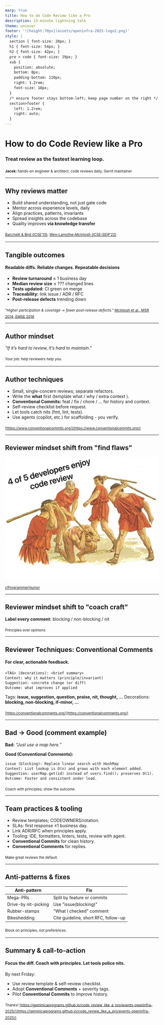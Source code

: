 ```yaml
---
marp: true
title: How to do Code Review like a Pro
description: 15-minute lightning talk
theme: uncover
footer: '![height:70px](assets/openinfra-2025-logo2.png)'
style: |
  section { font-size: 28px; }
  h1 { font-size: 54px; }
  h2 { font-size: 42px; }
  pre > code { font-size: 19px; }
  sub {
    position: absolute;
    bottom: 0px;
    padding-bottom: 110px;
    right: 1.2rem;
    font-size: 18px;
  }
  /* ensure footer stays bottom-left; keep page number on the right */
  section>footer {
    left: 1.2rem;
    right: auto;
  }
---
```


<!-- Slide 1: Title -->
# How to do Code Review like a Pro
### Treat review as the fastest learning loop.


<sub><b>Jacek:</b> hands-on engineer & architect, code reviews daily, Gerrit maintainer</sub>
<!--
Hook: “Most teams treat review as a gate. Pros treat it as the fastest learning loop in the codebase.”
Promise: in 15 minutes they’ll learn how authors and reviewers make reviews faster, clearer, and more useful.
-->

---

<!-- paginate: true -->
<!-- Slide 2: Why Reviews Matter -->
## Why reviews matter

- Build shared understanding, not just gate code
- Mentor across experience levels, daily
- Align practices, patterns, invariants
- Spread insights across the codebase
- Quality improves **via knowledge transfer**

<sub>[Bacchelli & Bird (ICSE’13)](https://sback.it/publications/icse2013.pdf); [Wen–Lamothe–McIntosh (ICSE‑SEIP’22)](https://lamothemax.github.io/assets/papers/rwen_icse_2022.pdf)<sub>

<!--
Code review isn't just bug-catching game. When a senior dev explains why we chose this pattern, that knowledge spreads. When teams align on style through review, consistency improves. Research confirms review delivers both quality gains and knowledge transfer. This dual benefit makes it irreplaceable.
Paraphrasing McIntosh: “Review is a software quality tool and a knowledge-transfer tool. Focus on knowledge transfer and quality follows.”
-->

---

<!-- Slide 3: Tangible outcomes -->
## Tangible outcomes
#### Readable diffs. Reliable changes. Repeatable decisions
- **Review turnaround** ≤ 1 business day
- **Median review size** ≤ ??? changed lines
- **Tests updated:** CI green on merge
- **Traceability:** link issue / ADR / RFC
- **Post-release defects** trending down

<sub>_"Higher participation & coverage → fewer post-release defects."_ [McIntosh et al., MSR 2014; EMSE 2016](https://rebels.cs.uwaterloo.ca/papers/emse2016_mcintosh.pdf)</sub>

<!--
Fast turnaround keeps flow state. Small PRs get better reviews (limited focus span, context switch). Green CI and traceability make changes auditable. Track defects to confirm we're improving.
Coverage and participation correlate with fewer post-release defects. Knowledge sharing lifts both.
-->

---

<!-- Slide 4: Author mindset Shift -->
## Author mindset

_"If it’s hard to review, it’s hard to maintain."_

<sub>Your job: help reviewers help you.<sub>

<!--
Authors often defend their code. Wrong mindset. Instead, optimize for review speed and quality. Make it trivial for reviewers to understand context, spot issues, and provide valuable feedback. This shift accelerates the entire cycle.
-->

---

<!-- Slide 5: Author techniques -->
## Author techniques

- Small, single-concern reviews; separate refactors.  
- Write the **what** first (template what / why / extra context ).
- **Conventional Commits:** feat / fix / chore / ... for history and context.
- Self-review checklist before request.
- Let tools catch nits (fmt, lint, tests).
- Use agents (copilot, etc.) for scaffolding - you verify.


<sub>[https://www.conventionalcommits.org/](https://www.conventionalcommits.org/)</sub>

<!--
Keep reviews focused: one feature, one bug (chain reviews or at least commits, cross layers - plant that in your agents). Use a template so reviewers know context instantly. Conventional Commits make history scannable. Self-review catches issues before human eyes see it. Run all checks locally—don't waste reviewer time on lint errors. Agents (like claude, copilot, ...) can draft boilerplate/solution - you validate correctness. This prep work pays dividends.
-->

___

<!-- Slide 6: Reviewer mindset shift from -->
## Reviewer mindset shift from "find flaws"

<style scoped>
img[alt~="center"] {
  display: block;
  margin: 0 auto;
}
</style>
![height:360px center](assets/4of5_enjoy.png)

<sub>[r/ProgrammerHumor](https://www.reddit.com/r/ProgrammerHumor/comments/eftj9g/u_enjoy/)</sub>

---

<!-- Slide 7: Reviewer mindset shift to -->
## Reviewer mindset shift to "coach craft"

**Label every comment:** blocking / non-blocking / nit

<sub>Principles over opinions.</sub>

<!--
Reviewers often play gotcha. Better approach: teach. Label severity so authors know what's critical versus optional. Explain the principle behind your feedback - link ADR, etc.. that's knowledge transfer in action tied to the context.
-->

---

<!-- Slide 8: Reviewer techniques with Conventional Comments -->
## Reviewer Techniques: Conventional Comments
#### For clear, actionable feedback.

```
<TAG> (decorations): <brief summary>
Context: why it matters (principle/invariant)
Suggestion: concrete change (or diff)
Outcome: what improves if applied
```

Tags: **issue, suggestion, question, praise, nit, thought, ...**
Decorations: **blocking, non-blocking, if-minor, ...**

<sub>[https://conventionalcomments.org/](https://conventionalcomments.org/)</sub>

<!--
Conventional Comments give structure. Tag tells clearly the intent—is this blocking? Context explains the why. Suggestion gives a concrete fix. Outcome shows the benefit. Tie to a principle so decisions are repeatable. Tools like Copilot can draft the diff, but you add context and severity: tools suggest, humans decide on principles.
-->

---

<!-- Slide 9: Bad → Good Comment example -->
## Bad → Good (comment example)
**Bad:** _“Just use a map here.”_

**Good (Conventional Comments):**
```
issue (blocking): Replace linear search with HashMap
Context: List lookup is O(n) and grows with each element added.
Suggestion: userMap.get(id) instead of users.find(); preserves O(1).
Outcome: Faster and consistent under load.
```

<sub>Coach with principles; show the outcome.</sub>

---

<!-- Slide 10: Team practices & tooling -->
## Team practices & tooling

- Review templates; CODEOWNERS/rotation.  
- SLAs: first response ≤1 business day.
- Link ADR/RFC when principles apply.
- Tooling: IDE, formatters, linters, tests, review with agent.
- **Conventional Commits** for clean history.
- **Conventional Comments** for replies.

<sub>Make great reviews the default.</sub>

<!--
Systemize quality. Templates ensure consistency. Code owners or rotation guarantee coverage and knowledge spread. SLA prevents PRs from loosing traction. Link to ADRs when you invoke a principle—builds institutional memory. Tooling catch trivial issues. Agent code review can draft initial feedback. Conventional Commits make git log useful. Saved replies save time and spread best practices.
Institutionalize habits so quality scales.
-->

---

<!-- Slide 11: Anti-patterns & fixes -->
## Anti-patterns & fixes

| Anti-pattern | Fix |
|--------------|-----|
| Mega-PRs | Split by feature or commits |
| Drive-by nit-picking | Use "issue(blocking)" |
| Rubber-stamps | "What I checked" comment |
| Bikeshedding | Cite guideline, short RFC, follow-up |

<sub>Block on principles, not preferences.<sub>

<!--
Mega-PRs overwhelm—split them. Nit-picking without priority wastes time, focus on blocking issues. Rubber stamps mean no real review—ask reviewers to state what they verified. Bikeshedding: arguing tabs versus spaces, wastes energy. Cite a team guideline or write a quick RFC, agree to follow-up. Block on architecture, not formatting.
-->

---

<!-- Slide 12: Summary & call to action -->
## Summary & call-to-action
#### Focus the diff. Coach with principles. Let tools police nits.

<style scoped>
  .left-align {
    text-align: left
  }
</style>
<div class="left-align">By next Friday:</div>

- Use review template & self-review checklist.
- Adopt **Conventional Comments** + severity tags.
- Pilot **Conventional Commits** to improve history.

<sub>Thanks! [https://geminicaprograms.github.io/code_review_like_a_pro/events-openinfra-2025/](https://geminicaprograms.github.io/code_review_like_a_pro/events-openinfra-2025/)</sub>

<!--
Three rules to remember: focus diffs, coach with principles, automate nits. Start this Friday. Add a review template. Label your comments with severity. Try Conventional Commits for two weeks—you'll see cleaner history. Turn on Copilot code review. Let agents do scaffolding. Small changes compound into faster, better reviews. Thank you.
-->